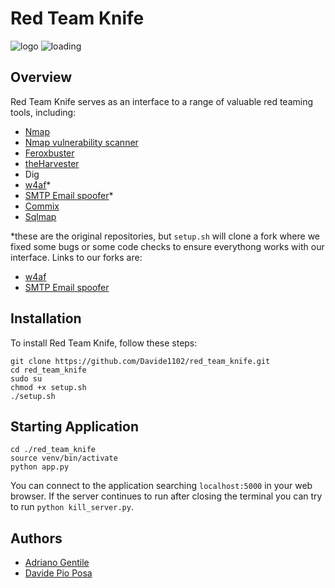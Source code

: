 # Red Team Knife
![logo](https://github.com/Davide1102/red_team_knife/assets/95478950/f9b1b654-674f-4be7-8da8-5f6f7cd7202a)
![loading](https://github.com/Davide1102/red_team_knife/assets/95478950/b6148c12-9c55-4266-92fc-244813b4f487)

## Overview
Red Team Knife serves as an interface to a range of valuable red teaming tools, including:
- [Nmap](https://github.com/nmap/nmap)
- [Nmap vulnerability scanner](https://github.com/vulnersCom/nmap-vulners.git)
- [Feroxbuster](https://github.com/epi052/feroxbuster)
- [theHarvester](https://gitlab.com/kalilinux/packages/theharvester)
- Dig
- [w4af](https://github.com/w4af/w4af)*
- [SMTP Email spoofer](https://github.com/mikechabot/smtp-email-spoofer-py)*
- [Commix](https://github.com/commixproject/commix)
- [Sqlmap](https://github.com/sqlmapproject/sqlmap)

*these are the original repositories, but ```setup.sh``` will clone a fork where we fixed some bugs or some code checks to ensure everythong works with our interface.
Links to our forks are:
- [w4af](https://github.com/manfredigianni/w4af)
- [SMTP Email spoofer](https://github.com/manfredigianni/smtp-email-spoofer-py)

## Installation
To install Red Team Knife, follow these steps:

```
git clone https://github.com/Davide1102/red_team_knife.git
cd red_team_knife
sudo su
chmod +x setup.sh
./setup.sh
```
## Starting Application
```
cd ./red_team_knife
source venv/bin/activate
python app.py
```
You can connect to the application searching ```localhost:5000``` in your web browser.
If the server continues to run after closing the terminal you can try to run ```python kill_server.py```.

## Authors
- [Adriano Gentile](https://github.com/manfredigianni)
- [Davide Pio Posa](https://github.com/Davide1102)

